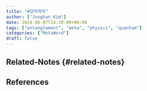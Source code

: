 ```yaml
---
title: "#양자역학"
author: ["Junghan Kim"]
date: 2024-06-07T14:10:00+09:00
tags: ["entanglement", "meta", "physics", "quantum"]
categories: ["MetaWord"]
draft: false
---
```


## Related-Notes {#related-notes}

## References

<style>.csl-entry{text-indent: -1.5em; margin-left: 1.5em;}</style><div class="csl-bib-body">
</div>
